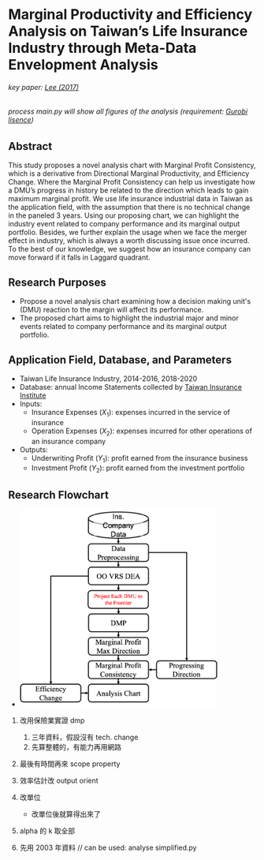 # Marginal Productivity and Efficiency Analysis on Taiwan’s Life Insurance Industry through Meta-Data Envelopment Analysis
###### key paper: [Lee (2017)](https://doi.org/10.1057/s41274-016-0129-8)
###### process main.py will show all figures of the analysis (requirement: [Gurobi lisence](https://www.gurobi.com/academia/academic-program-and-licenses/))
## Abstract
This study proposes a novel analysis chart with Marginal Profit Consistency, which is a derivative from Directional Marginal Productivity, and Efficiency Change. Where the Marginal Profit Consistency can help us investigate how a DMU’s progress in history be related to the direction which leads to gain maximum marginal profit. We use life insurance industrial data in Taiwan as the application field, with the assumption that there is no technical change in the paneled 3 years. Using our proposing chart, we can highlight the industry event related to company performance and its marginal output portfolio. Besides, we further explain the usage when we face the merger effect in industry, which is always a worth discussing issue once incurred. To the best of our knowledge, we suggest how an insurance company can move forward if it falls in Laggard quadrant. 
## Research Purposes
- Propose a novel analysis chart examining how a decision making unit's (DMU) reaction to the margin will affect its performance. 
- The proposed chart aims to highlight the industrial major and minor events related to company performance and its marginal output portfolio.
## Application Field, Database, and Parameters
- Taiwan Life Insurance Industry, 2014-2016, 2018-2020
- Database: annual Income Statements collected by [Taiwan Insurance Institute](https://www.tii.org.tw/tii/actuarial/actuarial3/)
- Inputs:
    - Insurance Expenses ($X_1$): expenses incurred in the service of insurance
    - Operation Expenses ($X_2$): expenses incurred for other operations of an insurance company
- Outputs: 
    - Underwriting Profit ($Y_1$): profit earned from the insurance business
    - Investment Profit ($Y_2$): profit earned from the investment portfolio  
## Research Flowchart
- <img src="https://github.com/wuyentung/Master-Thesis/blob/main/IMAGES/methodology%20flowchart.png" width="400" height="400" />

1. 改用保險業實證 dmp
    1. 三年資料，假設沒有 tech. change
    1. 先算整體的，有能力再用網路
1. 最後有時間再來 scope property

1. 效率估計改 output orient
1. 改單位
    - 改單位後就算得出來了
1. alpha 的 k 取全部
1. 先用 2003 年資料
// can be used: analyse simplified.py